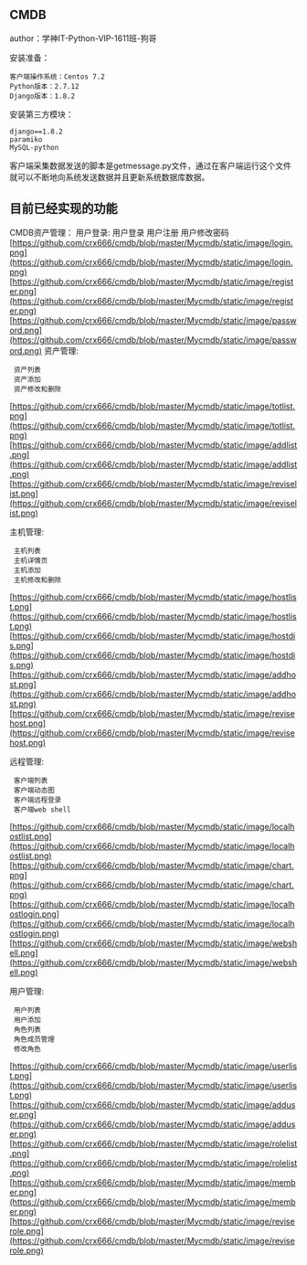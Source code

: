 ## CMDB ##
author：学神IT-Python-VIP-1611班-狗哥

安装准备：

	客户端操作系统：Centos 7.2
	Python版本：2.7.12
	Django版本：1.8.2

安装第三方模块：

	django==1.8.2
	paramiko
	MySQL-python

客户端采集数据发送的脚本是getmessage.py文件，通过在客户端运行这个文件就可以不断地向系统发送数据并且更新系统数据库数据。

## 目前已经实现的功能 ##

CMDB资产管理：
用户登录:
	用户登录
	用户注册
	用户修改密码
[https://github.com/crx666/cmdb/blob/master/Mycmdb/static/image/login.png](https://github.com/crx666/cmdb/blob/master/Mycmdb/static/image/login.png)
[https://github.com/crx666/cmdb/blob/master/Mycmdb/static/image/register.png](https://github.com/crx666/cmdb/blob/master/Mycmdb/static/image/register.png)
[https://github.com/crx666/cmdb/blob/master/Mycmdb/static/image/password.png](https://github.com/crx666/cmdb/blob/master/Mycmdb/static/image/password.png)
资产管理:

	 资产列表
	 资产添加
	 资产修改和删除
 
[https://github.com/crx666/cmdb/blob/master/Mycmdb/static/image/totlist.png](https://github.com/crx666/cmdb/blob/master/Mycmdb/static/image/totlist.png)
[https://github.com/crx666/cmdb/blob/master/Mycmdb/static/image/addlist.png](https://github.com/crx666/cmdb/blob/master/Mycmdb/static/image/addlist.png)
[https://github.com/crx666/cmdb/blob/master/Mycmdb/static/image/reviselist.png](https://github.com/crx666/cmdb/blob/master/Mycmdb/static/image/reviselist.png)


主机管理:

	 主机列表
	 主机详情页
	 主机添加
	 主机修改和删除
[https://github.com/crx666/cmdb/blob/master/Mycmdb/static/image/hostlist.png](https://github.com/crx666/cmdb/blob/master/Mycmdb/static/image/hostlist.png)
[https://github.com/crx666/cmdb/blob/master/Mycmdb/static/image/hostdis.png](https://github.com/crx666/cmdb/blob/master/Mycmdb/static/image/hostdis.png)
[https://github.com/crx666/cmdb/blob/master/Mycmdb/static/image/addhost.png](https://github.com/crx666/cmdb/blob/master/Mycmdb/static/image/addhost.png)
[https://github.com/crx666/cmdb/blob/master/Mycmdb/static/image/revisehost.png](https://github.com/crx666/cmdb/blob/master/Mycmdb/static/image/revisehost.png)


远程管理:

	 客户端列表
	 客户端动态图
	 客户端远程登录
	 客户端web shell
	
[https://github.com/crx666/cmdb/blob/master/Mycmdb/static/image/localhostlist.png](https://github.com/crx666/cmdb/blob/master/Mycmdb/static/image/localhostlist.png)
[https://github.com/crx666/cmdb/blob/master/Mycmdb/static/image/chart.png](https://github.com/crx666/cmdb/blob/master/Mycmdb/static/image/chart.png)
[https://github.com/crx666/cmdb/blob/master/Mycmdb/static/image/localhostlogin.png](https://github.com/crx666/cmdb/blob/master/Mycmdb/static/image/localhostlogin.png)
[https://github.com/crx666/cmdb/blob/master/Mycmdb/static/image/webshell.png](https://github.com/crx666/cmdb/blob/master/Mycmdb/static/image/webshell.png)
	
用户管理:

	 用户列表
	 用户添加
	 角色列表
	 角色成员管理
	 修改角色
	
[https://github.com/crx666/cmdb/blob/master/Mycmdb/static/image/userlist.png](https://github.com/crx666/cmdb/blob/master/Mycmdb/static/image/userlist.png)
[https://github.com/crx666/cmdb/blob/master/Mycmdb/static/image/adduser.png](https://github.com/crx666/cmdb/blob/master/Mycmdb/static/image/adduser.png)
[https://github.com/crx666/cmdb/blob/master/Mycmdb/static/image/rolelist.png](https://github.com/crx666/cmdb/blob/master/Mycmdb/static/image/rolelist.png)
[https://github.com/crx666/cmdb/blob/master/Mycmdb/static/image/member.png](https://github.com/crx666/cmdb/blob/master/Mycmdb/static/image/member.png)
[https://github.com/crx666/cmdb/blob/master/Mycmdb/static/image/reviserole.png](https://github.com/crx666/cmdb/blob/master/Mycmdb/static/image/reviserole.png)

	
